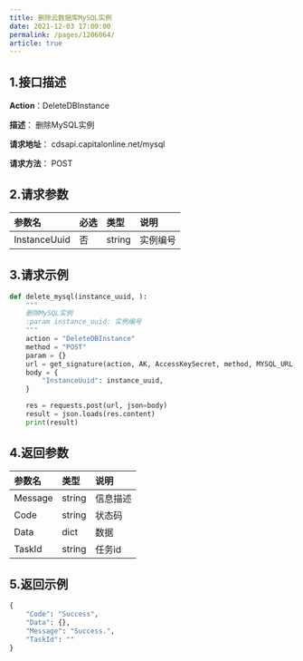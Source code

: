 ```yaml
---
title: 删除云数据库MySQL实例
date: 2021-12-03 17:00:00
permalink: /pages/1206064/
article: true
---
```



## 1.接口描述

**Action**：DeleteDBInstance

**描述**： 删除MySQL实例

**请求地址**： cdsapi.capitalonline.net/mysql

**请求方法**： POST

## 2.请求参数

| 参数名       | 必选 | 类型   | 说明     |
| :----------- | :--- | :----- | :------- |
| InstanceUuid | 否   | string | 实例编号 |

## 3.请求示例

```python
def delete_mysql(instance_uuid, ):
    """
    删除MySQL实例
    :param instance_uuid: 实例编号
    """
    action = "DeleteDBInstance"
    method = "POST"
    param = {}
    url = get_signature(action, AK, AccessKeySecret, method, MYSQL_URL, param=param)
    body = {
        "InstanceUuid": instance_uuid,
    }

    res = requests.post(url, json=body)
    result = json.loads(res.content)
    print(result)
```

## 4.返回参数

| 参数名  | 类型   | 说明     |
| :------ | :----- | :------- |
| Message | string | 信息描述 |
| Code    | string | 状态码   |
| Data    | dict   | 数据     |
| TaskId  | string | 任务id   |

## 5.返回示例

```python
{
    "Code": "Success",
    "Data": {},
    "Message": "Success.",
    "TaskId": ""
}
```

